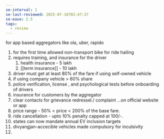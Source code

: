 ```yaml
---
se-interval: 1
se-last-reviewed: 2025-07-16T02:47:37
se-ease: 2.5
tags:
  - review
---
```

for app based aggregators like ola, uber, rapido
1. for the first time allowed non-transport  bike for ride hailing
2. requires training, and insurance for the driver
	1. health insurance - 5 lakh
	2. [[term insurance]]  - 10 lakh
3. driver must get at least 80% of the fare if using self-owned vehicle
4. if using company vehicle > 60% share
5. police verification, license , and psychological tests before onboarding of drivers
6. insurance for customers by the aggregator
7. clear contacts for grievance redressel./ complaint ...on official website or app
8. price range - 50% < price < 200% of the base fare.
9. ride cancellation - upto 10% penalty capped at 100/-.
10. states can now mandate annual EV inclusion targets
11. divyangjan-accecible vehicles made compulsory for inculsivity
12. 